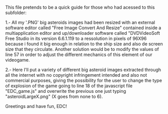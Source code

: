 
This file pretends to be a quick guide for those who had acessed to this subfolder:

1.- All my '.PNG' big asteroids images had been resized with an external software editor called "Free Image Convert And Resize" contained 
inside a multiapplication editor and up/downloader software called "DVDVideoSoft Free Studio in its version 6.6.1.119 to a ressolution 
in pixels of 96X96 because i found it big enough in relation to the ship size and also de screen size that they circulate. 
Another solution would be to modify the values of line 57 in order to adjust the different mechanics of this element of our videogame.

2.- Here I'll put a variety of different big asteroid images extracted through all the internet with no copyright infringement intended 
and also not commercial purposes, giving the possibility for the user to change the type of explosion of the game going to line 18 of
the javascript file "EDC_game.js" and overwrite the previous one just typing "asteroidLargeX.png" (X goes from none to 6).

Greetings and have fun, EDC!
